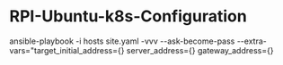 # RPI-Ubuntu-k8s-Configuration

ansible-playbook -i hosts site.yaml -vvv --ask-become-pass --extra-vars="target_initial_address={} server_address={} gateway_address={}